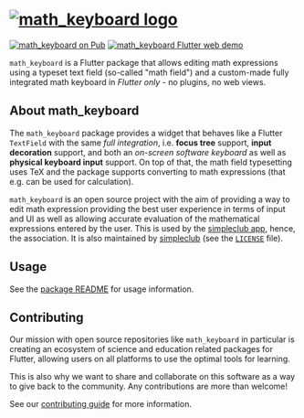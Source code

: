 # [![math_keyboard logo][logo]][demo]

[![math_keyboard on Pub][pub shield]][pub]
[![math_keyboard Flutter web demo][demo shield]][demo]

`math_keyboard` is a Flutter package that allows editing math expressions using a typeset text field
(so-called "math field") and a custom-made fully integrated math keyboard in _Flutter only_ - no
plugins, no web views.

## About math_keyboard

The `math_keyboard` package provides a widget that behaves like a Flutter `TextField` with the same
_full integration_, i.e. **focus tree** support, **input decoration** support, and both an _on-screen
software keyboard_ as well as **physical keyboard input** support. On top of that, the math field
typesetting uses TeX and the package supports converting to math expressions (that e.g. can be used for
calculation).

`math_keyboard` is an open source project with the aim of providing a way to edit math expression
providing the best user experience in terms of input and UI as well as allowing accurate evaluation of
the mathematical expressions entered by the user. This is used by the [simpleclub app][simpleclub],
hence, the association. It is also maintained by [simpleclub][] (see the [`LICENSE`][license] file).

## Usage

See the [package README][package readme] for usage information.

## Contributing

Our mission with open source repositories like `math_keyboard` in particular is creating an ecosystem
of science and education related packages for Flutter, allowing users on all platforms to use the
optimal tools for learning.

This is also why we want to share and collaborate on this software as a way to give back to the
community. Any contributions are more than welcome!

See our [contributing guide][contributing] for more information.

[logo]: https://i.imgur.com/bWCrGG8.png
[simpleclub]: https://github.com/simpleclub
[demo]: https://simpleclub.github.io/math_keyboard
[demo shield]: https://img.shields.io/badge/math_keyboard-demo-FFC107
[pub shield]: https://img.shields.io/pub/v/math_keyboard.svg
[pub]: https://pub.dev/packages/math_keyboard
[example]: https://github.com/simpleclub/math_keyboard/tree/master/math_keyboard/example
[contributing]: https://github.com/simpleclub/math_keyboard/blob/master/CONTRIBUTING.md
[issues]: https://github.com/simpleclub/math_keyboard/issues
[license]: https://github.com/simpleclub/math_keyboard/blob/master/LICENSE
[package readme]: https://github.com/simpleclub/math_keyboard/tree/master/math_keyboard
